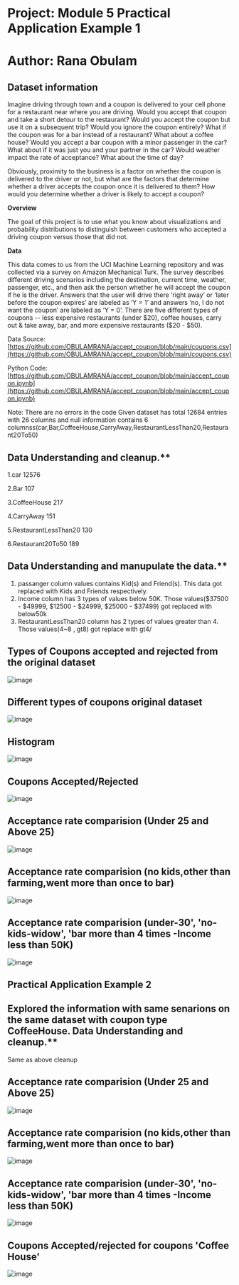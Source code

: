 Project: Module 5 Practical Application Example 1
===

# Author: Rana Obulam

Dataset information
---
Imagine driving through town and a coupon is delivered to your cell phone for a restaurant near where you are driving. Would you accept that coupon and take a short detour to the restaurant? Would you accept the coupon but use it on a subsequent trip? Would you ignore the coupon entirely? What if the coupon was for a bar instead of a restaurant? What about a coffee house? Would you accept a bar coupon with a minor passenger in the car? What about if it was just you and your partner in the car? Would weather impact the rate of acceptance? What about the time of day?

Obviously, proximity to the business is a factor on whether the coupon is delivered to the driver or not, but what are the factors that determine whether a driver accepts the coupon once it is delivered to them? How would you determine whether a driver is likely to accept a coupon?

**Overview**

The goal of this project is to use what you know about visualizations and probability distributions to distinguish between customers who accepted a driving coupon versus those that did not.

**Data**

This data comes to us from the UCI Machine Learning repository and was collected via a survey on Amazon Mechanical Turk. The survey describes different driving scenarios including the destination, current time, weather, passenger, etc., and then ask the person whether he will accept the coupon if he is the driver. Answers that the user will drive there ‘right away’ or ‘later before the coupon expires’ are labeled as ‘Y = 1’ and answers ‘no, I do not want the coupon’ are labeled as ‘Y = 0’.  There are five different types of coupons -- less expensive restaurants (under \$20), coffee houses, carry out & take away, bar, and more expensive restaurants (\$20 - $50).

Data Source: [https://github.com/OBULAMRANA/accept_coupon/blob/main/coupons.csv](https://github.com/OBULAMRANA/accept_coupon/blob/main/coupons.csv)

Python Code: [https://github.com/OBULAMRANA/accept_coupon/blob/main/accept_coupon.ipynb](https://github.com/OBULAMRANA/accept_coupon/blob/main/accept_coupon.ipynb)

Note: There are no errors in the code
Given dataset has total 12684 entries with 26 columns and null information contains 6 columnss(car,Bar,CoffeeHouse,CarryAway,RestaurantLessThan20,Restaurant20To50)

Data Understanding  and cleanup.**
---

1.car	12576

2.Bar	107

3.CoffeeHouse	217

4.CarryAway	151

5.RestaurantLessThan20	130

6.Restaurant20To50	189

Data Understanding  and manupulate the data.**
---
 1. passanger column values contains Kid(s) and Friend(s). This data got replaced with Kids and Friends respectively.
 2. Income column has 3 types of values below 50K. Those values($37500 - $49999, $12500 - $24999, $25000 - $37499) got replaced with below50k
 3. RestaurantLessThan20 column has 2 types of values greater than 4. Those values(4~8 , gt8) got replace with gt4/

 Types of Coupons accepted and rejected from the original dataset  
---
![image](https://github.com/user-attachments/assets/ec3700f9-d9d9-45d9-a20b-33bbb85f765c)

Different types of coupons original dataset  
---
 ![image](https://github.com/user-attachments/assets/c8ae0579-e3e4-4767-b677-1eacc86e354f)

Histogram 
---
![image](https://github.com/user-attachments/assets/ce3b9745-0d3f-4b7a-b693-9080f3b10ce0)

Coupons Accepted/Rejected
---
![image](https://github.com/user-attachments/assets/09ac1ef5-6651-4477-8fc5-0e01a25b0944)

Acceptance rate comparision (Under 25 and Above 25)
---
![image](https://github.com/user-attachments/assets/e048a629-cc20-437d-aead-7911bdb891af)

Acceptance rate comparision (no kids,other than farming,went more than once to bar)
---
![image](https://github.com/user-attachments/assets/34ee0e05-3f49-48db-89c1-a8c17ec3e034)

Acceptance rate comparision (under-30', 'no-kids-widow', 'bar more than 4 times -Income less than 50K)
---
![image](https://github.com/user-attachments/assets/4c602c90-e79b-4b09-8460-c1845d119fe4)

Practical Application Example 2
----
Explored the information with same senarions on the same dataset with coupon type CoffeeHouse.
Data Understanding  and cleanup.**
---
Same as above cleanup

Acceptance rate comparision (Under 25 and Above 25)
---
![image](https://github.com/user-attachments/assets/159d6c14-3b0c-4e3b-9566-e31f14df25e7)

Acceptance rate comparision (no kids,other than farming,went more than once to bar)
---
![image](https://github.com/user-attachments/assets/017745c7-f97a-4df4-ab40-73ef09639ca7)

Acceptance rate comparision (under-30', 'no-kids-widow', 'bar more than 4 times -Income less than 50K)
---
![image](https://github.com/user-attachments/assets/6ba2f4e9-8170-4981-9242-b71fb395014c)

Coupons Accepted/rejected for coupons 'Coffee House'
---
![image](https://github.com/user-attachments/assets/d477740f-3ac1-4b61-8a72-c1ad3e1ab51f)



